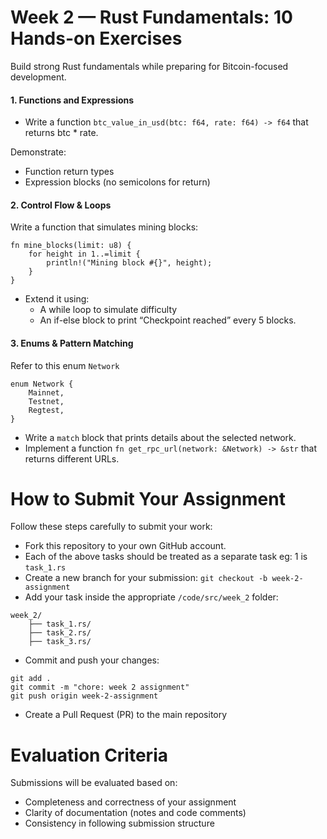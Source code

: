 # Week 2 — Rust Fundamentals: 10 Hands-on Exercises
Build strong Rust fundamentals while preparing for Bitcoin-focused development.

#### 1. Functions and Expressions
- Write a function `btc_value_in_usd(btc: f64, rate: f64) -> f64` that returns btc * rate.

Demonstrate:
- Function return types
- Expression blocks (no semicolons for return)

#### 2. Control Flow & Loops
Write a function that simulates mining blocks:

```
fn mine_blocks(limit: u8) {
    for height in 1..=limit {
        println!("Mining block #{}", height);
    }
}
```
- Extend it using:
    - A while loop to simulate difficulty
    - An if-else block to print “Checkpoint reached” every 5 blocks.

#### 3. Enums & Pattern Matching
Refer to this enum `Network`
```
enum Network {
    Mainnet,
    Testnet,
    Regtest,
}
```

- Write a `match` block that prints details about the selected network.
- Implement a function `fn get_rpc_url(network: &Network) -> &str` that returns different URLs.



# How to Submit Your Assignment
Follow these steps carefully to submit your work:
- Fork this repository to your own GitHub account.
- Each of the above tasks should be treated as a separate task eg: 1 is `task_1.rs`
- Create a new branch for your submission:
`git checkout -b week-2-assignment`
- Add your task inside the appropriate `/code/src/week_2` folder:
```
week_2/
    ├── task_1.rs/
    ├── task_2.rs/
    ├── task_3.rs/
```
- Commit and push your changes:
```
git add .
git commit -m "chore: week 2 assignment"
git push origin week-2-assignment
```

- Create a Pull Request (PR) to the main repository

# Evaluation Criteria
Submissions will be evaluated based on:
- Completeness and correctness of your assignment
- Clarity of documentation (notes and code comments)
- Consistency in following submission structure
